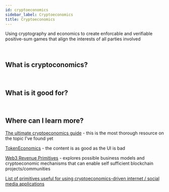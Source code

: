 ```yaml
---
id: cryptoeconomics
sidebar_label: Cryptoeconomics
title: Cryptoeconomics
---
```


Using cryptography and economics to create enforcable and verifiable positive-sum games that align the interests of all parties involved

<br>

## What is cryptoconomics?

<br>

## What is it good for?

<br>

## Where can I learn more?

[The ultimate cryptoeconomics guide](https://theblockchainevangelist.com/#) - this is the most thorough resource on the topic I've found yet

[TokenEconomics](http://tokenengineering.net/) - the content is as good as the UI is bad

[Web3 Revenue Primitives](https://github.com/FEMBusinessModelsRing/web3_revenue_primitives/) - explores possible business models and cryptoeconomic mechanisms that can enable self sufficient blockchain projects/communities

[List of primitives useful for using cryptoeconomics-driven internet / social media applications](https://ethresear.ch/t/list-of-primitives-useful-for-using-cryptoeconomics-driven-internet-social-media-applications/3198)

<br>
